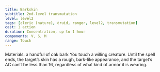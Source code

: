 ```yaml
---
title: Barkskin
subtitle: 2nd-level transmutation
level: level2
tags: [cleric (nature), druid, ranger, level2, transmutation]
cast: 1 action
duration: Concentration, up to 1 hour
components: V, S, M
range: Touch
---
```

Materials: a handful of oak bark
You touch a willing creature. Until the spell ends, the target’s skin has a rough, bark-like appearance, and the target’s AC can’t be less than 16, regardless of what kind of armor it is wearing.